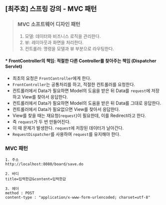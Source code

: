 ## [최주호] 스프링 강의 - MVC 패턴

> ### MVC 소프트웨어 디자인 패턴
> 1. 모델: 데이터와 비즈니스 로직을 관리한다.
> 2. 뷰: 레이아웃과 화면을 처리한다.
> 3. 컨트롤러: 명령을 모델과 뷰 부분으로 라우팅한다.

#### * FrontController의 책임: 적절한 다른 Controller를 찾아주는 책임 (Dispatcher Servlet)

- 최초의 요청은 `FrontController`에게 한다.
- `FrontController`는 공통처리를 하고, 적절한 컨트롤러를 요청한다.
- 컨트롤러에서 Data가 필요하면 Model의 도움을 받은 뒤 Data를 `request`에 저장하고 View를 찾아서 응답한다.
- 컨트롤러에서 Data가 필요하면 Model의 도움을 받은 뒤 Data를 그대로 응답한다.
- 컨트롤러에서 Data가 필요없으면 View를 찾아서 응답한다.
- View를 찾을 때는 재요청(`request`)이 필요한데, 이를 Redirect라고 한다.
- 즉 `request`가 두 번 만들어진다.
- 이 때 문제가 발생한다. `request`에 저장된 데이터가 날아간다.
- `RequestDispatcher`를 사용하여 `request`를 유지해야 한다.

### MVC 패턴

```text
1. 주소
http://localhost:8080/board/save.do

2. 바디
title=입력한값&content=입력한값

3. 헤더
method : POST
content-type : "application/x-www-form-urlencoded; charset=utf-8"
```
